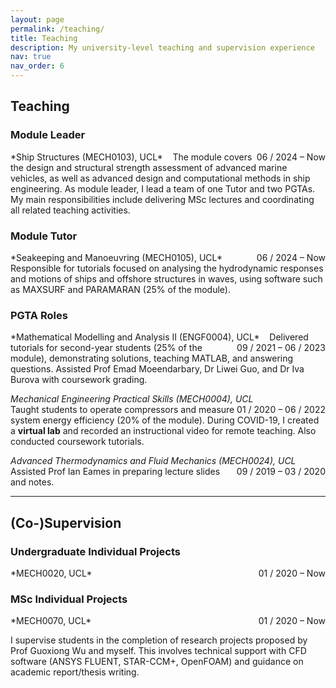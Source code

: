 ```yaml
---
layout: page
permalink: /teaching/
title: Teaching
description: My university-level teaching and supervision experience
nav: true
nav_order: 6
---
```


<h2 class="section-title">Teaching</h2>

<h3 class="section-title">Module Leader</h3>
*Ship Structures (MECH0103), UCL* &nbsp;&nbsp; <span style="float:right;">06 / 2024 – Now</span>  
The module covers the design and structural strength assessment of advanced marine vehicles, as well as advanced design and computational methods in ship engineering. As module leader, I lead a team of one Tutor and two PGTAs. My main responsibilities include delivering MSc lectures and coordinating all related teaching activities. 

<h3 class="section-title">Module Tutor</h3>
*Seakeeping and Manoeuvring (MECH0105), UCL* &nbsp;&nbsp; <span style="float:right;">06 / 2024 – Now</span>  
Responsible for tutorials focused on analysing the hydrodynamic responses and motions of ships and offshore structures in waves, using software such as MAXSURF and PARAMARAN (25% of the module).

<h3 class="section-title">PGTA Roles</h3>
*Mathematical Modelling and Analysis II (ENGF0004), UCL* &nbsp;&nbsp; <span style="float:right;">09 / 2021 – 06 / 2023</span>  
Delivered tutorials for second-year students (25% of the module), demonstrating solutions, teaching MATLAB, and answering questions. Assisted Prof Emad Moeendarbary, Dr Liwei Guo, and Dr Iva Burova with coursework grading.

*Mechanical Engineering Practical Skills (MECH0004), UCL* &nbsp;&nbsp; <span style="float:right;">01 / 2020 – 06 / 2022</span>  
Taught students to operate compressors and measure system energy efficiency (20% of the module). During COVID-19, I created a **virtual lab** and recorded an instructional video for remote teaching. Also conducted coursework tutorials.

*Advanced Thermodynamics and Fluid Mechanics (MECH0024), UCL* &nbsp;&nbsp; <span style="float:right;">09 / 2019 – 03 / 2020</span>  
Assisted Prof Ian Eames in preparing lecture slides and notes.

---

<h2 class="section-title">(Co-)Supervision</h2>

<h3 class="section-title">Undergraduate Individual Projects</h3>
*MECH0020, UCL* &nbsp;&nbsp; <span style="float:right;">01 / 2020 – Now</span>  

<h3 class="section-title">MSc Individual Projects</h3>
*MECH0070, UCL* &nbsp;&nbsp; <span style="float:right;">01 / 2020 – Now</span>  

I supervise students in the completion of research projects proposed by Prof Guoxiong Wu and myself. This involves technical support with CFD software (ANSYS FLUENT, STAR-CCM+, OpenFOAM) and guidance on academic report/thesis writing.  
